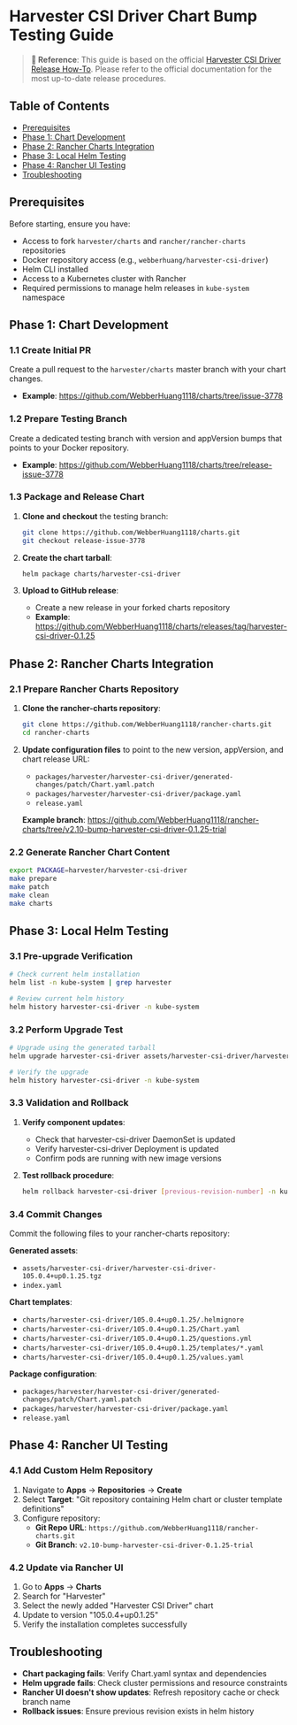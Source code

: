 # Harvester CSI Driver Chart Bump Testing Guide

> **📖 Reference**: This guide is based on the official [Harvester CSI Driver Release How-To](https://github.com/harvester/harvester-csi-driver/blob/master/docs/ReleaseHowTo.md). Please refer to the official documentation for the most up-to-date release procedures.

## Table of Contents
- [Prerequisites](#prerequisites)
- [Phase 1: Chart Development](#phase-1-chart-development)
- [Phase 2: Rancher Charts Integration](#phase-2-rancher-charts-integration)  
- [Phase 3: Local Helm Testing](#phase-3-local-helm-testing)
- [Phase 4: Rancher UI Testing](#phase-4-rancher-ui-testing)
- [Troubleshooting](#troubleshooting)

## Prerequisites

Before starting, ensure you have:
- Access to fork `harvester/charts` and `rancher/rancher-charts` repositories
- Docker repository access (e.g., `webberhuang/harvester-csi-driver`)
- Helm CLI installed
- Access to a Kubernetes cluster with Rancher
- Required permissions to manage helm releases in `kube-system` namespace

## Phase 1: Chart Development

### 1.1 Create Initial PR
Create a pull request to the `harvester/charts` master branch with your chart changes.
- **Example**: https://github.com/WebberHuang1118/charts/tree/issue-3778

### 1.2 Prepare Testing Branch
Create a dedicated testing branch with version and appVersion bumps that points to your Docker repository.
- **Example**: https://github.com/WebberHuang1118/charts/tree/release-issue-3778

### 1.3 Package and Release Chart
1. **Clone and checkout** the testing branch:
   ```bash
   git clone https://github.com/WebberHuang1118/charts.git
   git checkout release-issue-3778
   ```

2. **Create the chart tarball**:
   ```bash
   helm package charts/harvester-csi-driver
   ```

3. **Upload to GitHub release**:
   - Create a new release in your forked charts repository
   - **Example**: https://github.com/WebberHuang1118/charts/releases/tag/harvester-csi-driver-0.1.25

## Phase 2: Rancher Charts Integration

### 2.1 Prepare Rancher Charts Repository
1. **Clone the rancher-charts repository**:
   ```bash
   git clone https://github.com/WebberHuang1118/rancher-charts.git
   cd rancher-charts
   ```

2. **Update configuration files** to point to the new version, appVersion, and chart release URL:
   - `packages/harvester/harvester-csi-driver/generated-changes/patch/Chart.yaml.patch`
   - `packages/harvester/harvester-csi-driver/package.yaml` 
   - `release.yaml`

   **Example branch**: https://github.com/WebberHuang1118/rancher-charts/tree/v2.10-bump-harvester-csi-driver-0.1.25-trial

### 2.2 Generate Rancher Chart Content
```bash
export PACKAGE=harvester/harvester-csi-driver
make prepare
make patch
make clean
make charts
```

## Phase 3: Local Helm Testing

### 3.1 Pre-upgrade Verification
```bash
# Check current helm installation
helm list -n kube-system | grep harvester

# Review current helm history
helm history harvester-csi-driver -n kube-system
```

### 3.2 Perform Upgrade Test
```bash
# Upgrade using the generated tarball
helm upgrade harvester-csi-driver assets/harvester-csi-driver/harvester-csi-driver-105.0.4+up0.1.25.tgz -n kube-system

# Verify the upgrade
helm history harvester-csi-driver -n kube-system
```

### 3.3 Validation and Rollback
1. **Verify component updates**:
   - Check that harvester-csi-driver DaemonSet is updated
   - Verify harvester-csi-driver Deployment is updated
   - Confirm pods are running with new image versions

2. **Test rollback procedure**:
   ```bash
   helm rollback harvester-csi-driver [previous-revision-number] -n kube-system
   ```

### 3.4 Commit Changes
Commit the following files to your rancher-charts repository:

**Generated assets**:
- `assets/harvester-csi-driver/harvester-csi-driver-105.0.4+up0.1.25.tgz`
- `index.yaml`

**Chart templates**:
- `charts/harvester-csi-driver/105.0.4+up0.1.25/.helmignore`
- `charts/harvester-csi-driver/105.0.4+up0.1.25/Chart.yaml`
- `charts/harvester-csi-driver/105.0.4+up0.1.25/questions.yml`
- `charts/harvester-csi-driver/105.0.4+up0.1.25/templates/*.yaml`
- `charts/harvester-csi-driver/105.0.4+up0.1.25/values.yaml`

**Package configuration**:
- `packages/harvester/harvester-csi-driver/generated-changes/patch/Chart.yaml.patch`
- `packages/harvester/harvester-csi-driver/package.yaml`
- `release.yaml`

## Phase 4: Rancher UI Testing

### 4.1 Add Custom Helm Repository
1. Navigate to **Apps** → **Repositories** → **Create**
2. Select **Target**: "Git repository containing Helm chart or cluster template definitions"
3. Configure repository:
   - **Git Repo URL**: `https://github.com/WebberHuang1118/rancher-charts.git`
   - **Git Branch**: `v2.10-bump-harvester-csi-driver-0.1.25-trial`

### 4.2 Update via Rancher UI
1. Go to **Apps** → **Charts**
2. Search for "Harvester"
3. Select the newly added "Harvester CSI Driver" chart
4. Update to version "105.0.4+up0.1.25"
5. Verify the installation completes successfully

## Troubleshooting

- **Chart packaging fails**: Verify Chart.yaml syntax and dependencies
- **Helm upgrade fails**: Check cluster permissions and resource constraints  
- **Rancher UI doesn't show updates**: Refresh repository cache or check branch name
- **Rollback issues**: Ensure previous revision exists in helm history